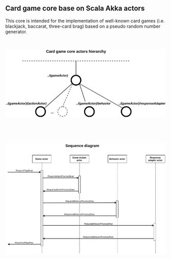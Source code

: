 
## Card game core base on Scala Akka actors

This core is intended for the implementation of well-known card games (i.e. blackjack, baccarat, three-card brag) based on a pseudo random number generator.
<br />
<br />

##

![alt text](docs/scala-game-card-core.jpg)

<br />
<br />

##

![alt text](docs/sd-scala-game-card-core.jpg)
